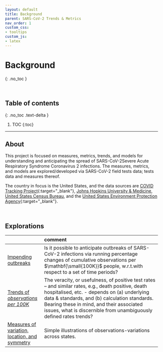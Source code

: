 ```yaml
---
layout: default
title: Background
parent: SARS-CoV-2 Trends & Metrics
nav_order: 1
custom_css:
- tooltips
custom_js:
- latex
---
```


# Background
{: .no_toc }

<br>

## Table of contents
{: .no_toc .text-delta }

1. TOC
{:toc}

---


## About

<p>This project is focused on measures, metrics, trends, and models for understanding and anticipating the spread of <span class="tooltip">SARS-CoV-2<span class="tooltiptext">Severe Acute Respiratory Syndrome Coronavirus 2</span></span> infections.  The measures, metrics, and models are explored/developed via SARS-CoV-2 field tests data; tests data and measures thereof.</p>

The country in focus is the United States, and the data sources are [COVID Tracking Project](https://covidtracking.com){:target="\_blank"}, <a href='https://github.com/CSSEGISandData/COVID-19' target="\_blank">Johns Hopkins University & Medicine</a>, <a href='https://www.census.gov/en.html' target="\_blank">United States Census Bureau</a>, and the [United States Environment Protection Agency](https://www.epa.gov){:target="\_blank"}.

<br>

## Explorations

&nbsp; | comment
:--- |:---
[Impending outbreaks](https://briefings.github.io/sars/journal/pages/delta.html) | Is it possible to anticipate outbreaks of SARS-CoV-2 infections via running percentage changes of cumulative observations per $\mathbf{\small{100K}}$ people, <span class="tooltip">w.r.t.<span class="tooltiptext">with respect to</span></span> a set of time periods?
[Trends of *observations*<br>*per 100K*](https://briefings.github.io/sars/journal/pages/capita.html) | The veracity, or usefulness, of positive test rates – and similar rates, e.g., death positive, death hospitalised, etc. - depends on (a) underlying data & standards, and (b) calculation standards.  Bearing these in mind, and their associated issues, what is discernible from unambiguously defined rates trends?
[Measures of variation,<br>location, and symmetry](https://briefings.github.io/sars/journal/pages/spreads.html) | Simple illustrations of observations-variations across states.


<br>
<br>
<br>
<br>
